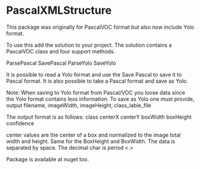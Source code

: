 # PascalXMLStructure
This package was originally for PascalVOC format but also now include Yolo format.

To use this add the solution to your project.
The solution contains a PascalVOC class and four support methods.

ParsePascal
SavePascal
ParseYolo
SaveYolo

It is possible to read a Yolo format and use the Save Pascal to save it to Pascal format.
It is also possible to take a Pascal format and save as Yolo.

Note: When saving to Yolo format from Pascal/VOC you loose data since the Yolo format contains less information.
To save as Yolo one must provide, output filename, imageWidth, imageHeight, class_lable_file

The output format is as follows:
class centerX centerY boxWidth boxHeight confidence

center values are the center of a box and normalized to the image total width and height. Same for the BoxHeight and BoxWidth.
The data is separated by space. The decimal char is period <.>

Package is available at nuget too.
